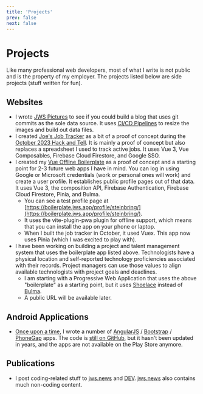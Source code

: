 ```yaml
---
title: 'Projects'
prev: false
next: false
---
```

# Projects

Like many professional web developers, most of what I write is not public and is the property of my employer.  The projects listed below are side projects (stuff written for fun).

## Websites
* I wrote [JWS Pictures](https://jws.pictures/) to see if you could build a blog that uses git commits as the sole data source. It uses [CI/CD Pipelines](https://jws.pictures/) to resize the images and build out data files.
* I created [Joe's Job Tracker](https://joes-job-tracker.web.app/) as a bit of a proof of concept during the [October 2023 Hack and Tell](https://hackandtell.rocks/events/2023-10/). It is mainly a proof of concept but also replaces a spreadsheet I used to track active jobs.  It uses Vue 3, Vue Composables, Firebase Cloud Firestore, and Google SSO.
* I created my [Vue Offline Boilerplate](https://boilerplate.jws.app/) as a proof of concept and a starting point for 2-3 future web apps I have in mind.  You can log in using Google or Microsoft credentials (work or personal ones will work) and create a user profile.  It establishes public profile pages out of that data.  It uses Vue 3, the composition API, Firebase Authentication, Firebase Cloud Firestore, Pinia, and Bulma.
	* You can see a test profile page at [https://boilerplate.jws.app/profile/steinbring/](https://boilerplate.jws.app/profile/steinbring/).
	* It uses the vite-plugin-pwa plugin for offline support, which means that you can install the app on your phone or laptop.
	* When I built the job tracker in October, it used Vuex. This app now uses Pinia (which I was excited to play with).
* I have been working on building a project and talent management system that uses the boilerplate app listed above.  Technologists have a physical location and self-reported technology proficiencies associated with their records.  Project managers can use those values to align available technologists with project goals and deadlines.
	* I am starting with a Progressive Web Application that uses the above "boilerplate" as a starting point, but it uses [Shoelace](https://jws.news/tag/web-awesome/) instead of [Bulma](https://jws.news/tag/bulma/).
	* A public URL will be available later.

## Android Applications
* [Once upon a time](https://github.com/steinbring?utf8=%E2%9C%93&tab=repositories&q=&type=archived&language=), I wrote a number of [AngularJS](https://angularjs.org/) / [Bootstrap](https://getbootstrap.com/) / [PhoneGap](https://cordova.apache.org/announcements/2020/08/14/goodbye-phonegap.html) apps.  The code is [still on GitHub](https://github.com/steinbring/PocketSteinbring), but it hasn't been updated in years, and the apps are not available on the Play Store anymore.

## Publications

* I post coding-related stuff to [jws.news](https://jws.news/category/coding/) and [DEV](https://dev.to/steinbring/).  [jws.news](https://jws.news) also contains much non-coding content.
